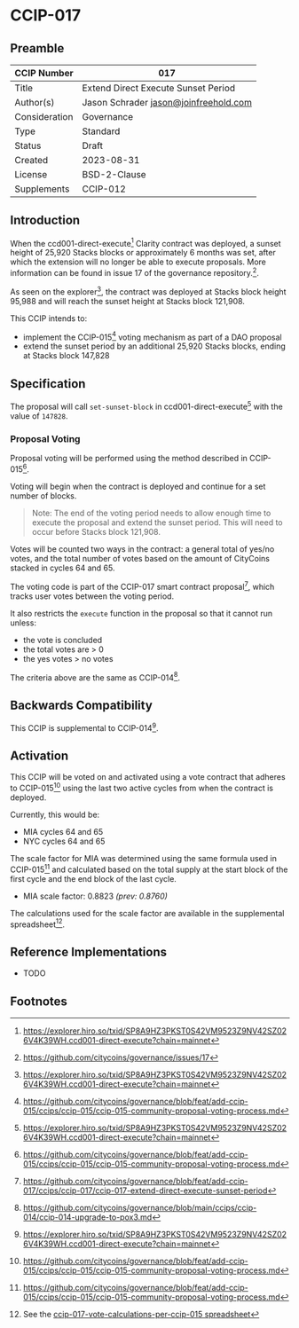 # CCIP-017

## Preamble

| CCIP Number   | 017                                   |
| ------------- | ------------------------------------- |
| Title         | Extend Direct Execute Sunset Period   |
| Author(s)     | Jason Schrader jason@joinfreehold.com |
| Consideration | Governance                            |
| Type          | Standard                              |
| Status        | Draft                                 |
| Created       | 2023-08-31                            |
| License       | BSD-2-Clause                          |
| Supplements   | CCIP-012                              |

## Introduction

When the ccd001-direct-execute[^1] Clarity contract was deployed, a sunset height of 25,920 Stacks blocks or approximately 6 months was set, after which the extension will no longer be able to execute proposals. More information can be found in issue 17 of the governance repository.[^2].

As seen on the explorer[^1], the contract was deployed at Stacks block height 95,988 and will reach the sunset height at Stacks block 121,908.

This CCIP intends to:

- implement the CCIP-015[^3] voting mechanism as part of a DAO proposal
- extend the sunset period by an additional 25,920 Stacks blocks, ending at Stacks block 147,828

## Specification

The proposal will call `set-sunset-block` in ccd001-direct-execute[^1] with the value of `147828`.

### Proposal Voting

Proposal voting will be performed using the method described in CCIP-015[^3].

Voting will begin when the contract is deployed and continue for a set number of blocks.

> Note: The end of the voting period needs to allow enough time to execute the proposal and extend the sunset period. This will need to occur before Stacks block 121,908.

Votes will be counted two ways in the contract: a general total of yes/no votes, and the total number of votes based on the amount of CityCoins stacked in cycles 64 and 65.

The voting code is part of the CCIP-017 smart contract proposal[^4], which tracks user votes between the voting period.

It also restricts the `execute` function in the proposal so that it cannot run unless:

- the vote is concluded
- the total votes are > 0
- the yes votes > no votes

The criteria above are the same as CCIP-014[^5].

## Backwards Compatibility

This CCIP is supplemental to CCIP-014[^1].

## Activation

This CCIP will be voted on and activated using a vote contract that adheres to CCIP-015[^3] using the last two active cycles from when the contract is deployed.

Currently, this would be:

- MIA cycles 64 and 65
- NYC cycles 64 and 65

The scale factor for MIA was determined using the same formula used in CCIP-015[^3] and calculated based on the total supply at the start block of the first cycle and the end block of the last cycle.

- MIA scale factor: 0.8823 _(prev: 0.8760)_

The calculations used for the scale factor are available in the supplemental spreadsheet[^6].

## Reference Implementations

- TODO

## Footnotes

[^1]: https://explorer.hiro.so/txid/SP8A9HZ3PKST0S42VM9523Z9NV42SZ026V4K39WH.ccd001-direct-execute?chain=mainnet
[^2]: https://github.com/citycoins/governance/issues/17
[^3]: https://github.com/citycoins/governance/blob/feat/add-ccip-015/ccips/ccip-015/ccip-015-community-proposal-voting-process.md
[^4]: https://github.com/citycoins/governance/blob/feat/add-ccip-017/ccips/ccip-017/ccip-017-extend-direct-execute-sunset-period
[^5]: https://github.com/citycoins/governance/blob/main/ccips/ccip-014/ccip-014-upgrade-to-pox3.md
[^6]: See the [ccip-017-vote-calculations-per-ccip-015 spreadsheet](./ccip-017-vote-calculations-per-ccip-015.ods)
